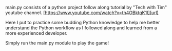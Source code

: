 main.py consists of a python project follow along tutorial by "Tech with Tim" youtube channel. [https://www.youtube.com/watch?v=th4OBktqK1I](url)

Here I put to practice some budding Python knowledge to help me better understand the Python workflow as I followed along and learned from a more experienced developer.

Simply run the main.py module to play the game!
